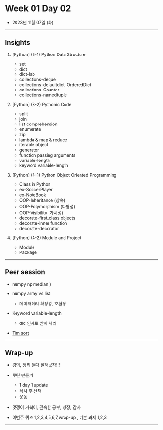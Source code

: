 # Week 01 Day 02 

- 2023년 11월 07일 (화)

---

## Insights


1) [Python] (3-1) Python Data Structure
    - set
    - dict
    - dict-lab
    - collections-deque
    - collections-defaultdict, OrderedDict
    - collections-Counter
    - collections-namedtuple
    
2) [Python] (3-2) Pythonic Code
    - split
    - join
    - list comprehension
    - enumerate
    - zip
    - lambda & map & reduce
    - iterable object
    - generator
    - function passing arguments
    - variable-length
    - keyword variable-length
    
3) [Python] (4-1) Python Object Oriented Programming
    - Class in Python
    - ex-SoccerPlayer
    - ex-NoteBook
    - OOP-Inheritance (상속)
    - OOP-Polymorphism (다형성)
    - OOP-Visibility (가시성)
    - decorate-first_class objects
    - decorate-inner function
    - decorate-decorator
    
4) [Python] (4-2) Module and Project
    - Module
    - Package

---

## Peer session

- numpy np.median()

- numpy array vs list
    - 데이터처리 확장성, 호환성
        
- Keyword variable-length
    - dic 인자로 받아 처리
    
- [Tim sort](https://d2.naver.com/helloworld/0315536)

---

## Wrap-up

- 강의, 정리 둘다 잘해보자!!!

- 루틴 만들기
    - 1 day 1 update
    - 식사 후 산책
    - 운동
    
- 멋쟁이 거북이, 깊숙한 공부, 성장, 감사

- 이번주 퀴즈 1,2,3,4,5,6,7,wrap-up , 기본 과제 1,2,3 


---

